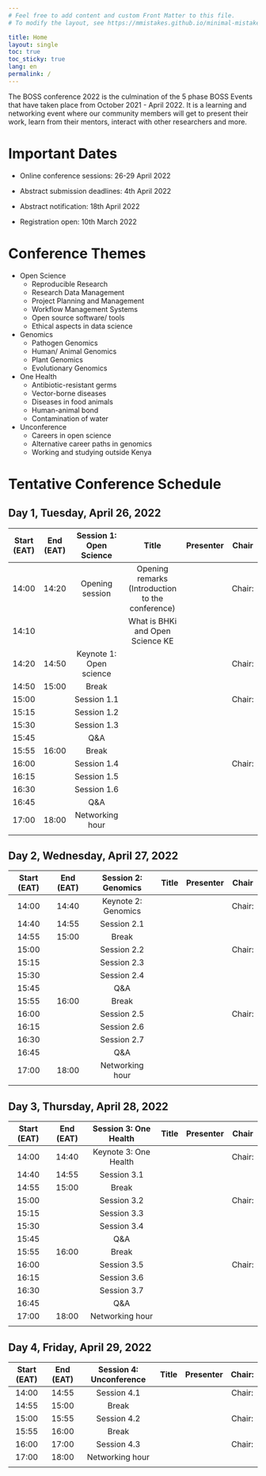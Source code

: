 ```yaml
---
# Feel free to add content and custom Front Matter to this file.
# To modify the layout, see https://mmistakes.github.io/minimal-mistakes/docs/layouts/

title: Home
layout: single
toc: true
toc_sticky: true
lang: en
permalink: /
---
```


The BOSS conference 2022 is the culmination of the 5 phase BOSS Events that have taken place from October 2021 - April 2022. 
It is a learning and networking event where our community members will get to present their work, learn from their mentors, 
interact with other researchers and more.

# Important Dates

- Online conference sessions: 26-29 April 2022

- Abstract submission deadlines: 4th April 2022

- Abstract notification: 18th April 2022

- Registration open: 10th March 2022

# Conference Themes

- Open Science
    - Reproducible Research
    - Research Data Management
    - Project Planning and Management
    - Workflow Management Systems
    - Open source software/ tools
    - Ethical aspects in data science
- Genomics
    - Pathogen Genomics
    - Human/ Animal Genomics
    - Plant Genomics
    - Evolutionary Genomics
- One Health
    - Antibiotic-resistant germs
    - Vector-borne diseases
    - Diseases in food animals
    - Human-animal bond
    - Contamination of water
- Unconference
    - Careers in open science
    - Alternative career paths in genomics
    - Working and studying outside Kenya

# Tentative Conference Schedule

## Day 1, Tuesday, April 26, 2022

|Start (EAT)|End (EAT)|Session 1: Open Science|Title|Presenter|Chair|
|:---:|:---:|:---:|:---:|:---:|:---:|
|14:00|14:20|Opening session|Opening remarks (Introduction to the conference)| |Chair:|
|14:10| | |What is BHKi and Open Science KE| | |
|14:20|14:50|Keynote 1: Open science| | |Chair:|
|14:50|15:00|Break| | | |
|15:00| |Session 1.1| | |Chair:|
|15:15| |Session 1.2| | | |
|15:30| |Session 1.3| | | |
|15:45| |Q&A| | | |
|15:55|16:00|Break| | | |
|16:00| |Session 1.4| | |Chair:|
|16:15| |Session 1.5| | | |
|16:30| |Session 1.6| | | |
|16:45| |Q&A| | | |
|17:00|18:00|Networking hour| | | |
| | | | | | |

## Day 2, Wednesday, April 27, 2022

|Start (EAT)|End (EAT)|Session 2: Genomics|Title|Presenter|Chair|
|:---:|:---:|:---:|:---:|:---:|:---:|
|14:00|14:40|Keynote 2: Genomics| | |Chair:|
|14:40|14:55|Session 2.1| | | |
|14:55|15:00|Break| | | |
|15:00| |Session 2.2| | |Chair:|
|15:15| |Session 2.3| | | |
|15:30| |Session 2.4| | | |
|15:45| |Q&A| | | |
|15:55|16:00|Break| | | |
|16:00| |Session 2.5| | |Chair:|
|16:15| |Session 2.6| | | |
|16:30| |Session 2.7| | | |
|16:45| |Q&A| | | |
|17:00|18:00|Networking hour| | | |
| | | | | | |

## Day 3, Thursday, April 28, 2022

|Start (EAT)|End (EAT)|Session 3: One Health|Title|Presenter|Chair|
|:---:|:---:|:---:|:---:|:---:|:---:|
|14:00|14:40|Keynote 3: One Health| | |Chair:|
|14:40|14:55|Session 3.1| | | |
|14:55|15:00|Break| | | |
|15:00| |Session 3.2| | |Chair:|
|15:15| |Session 3.3| | | |
|15:30| |Session 3.4| | | |
|15:45| |Q&A| | | |
|15:55|16:00|Break| | | |
|16:00| |Session 3.5| | |Chair:|
|16:15| |Session 3.6| | | |
|16:30| |Session 3.7| | | |
|16:45| |Q&A| | | |
|17:00|18:00|Networking hour| | | |
| | | | | | |

## Day 4, Friday, April 29, 2022

|Start (EAT)|End (EAT)|Session 4: Unconference|Title|Presenter|Chair:|
|:---:|:---:|:---:|:---:|:---:|:---:|
|14:00|14:55|Session 4.1| | |Chair:|
|14:55|15:00|Break| | | |
|15:00|15:55|Session 4.2| | |Chair:|
|15:55|16:00|Break| | | |
|16:00|17:00|Session 4.3| | |Chair:|
|17:00|18:00|Networking hour| | | |
| | | | | | |
